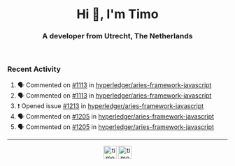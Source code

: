 <h1 align="center">Hi 👋, I'm Timo</h1>
<h3 align="center">A developer from Utrecht, The Netherlands</h3>
<br/>
<!-- https://github.com/rahuldkjain/github-profile-readme-generator --!>

<!--  <p align="left"><img src="https://github-readme-stats.vercel.app/api?username=timoglastra&show_icons=true&count_private=true&" alt="timoglastra" /></p> --!>

<!--
Github language stats
<p align="left"><img src="https://github-readme-stats.vercel.app/api/top-langs/?username=timoglastra&layout=compact" alt="timoglastra" /><p>
-->

<!-- Codestats language stats -->
<!-- <p align="left"><img src="https://codestats-readme.vercel.app/api/top-langs/?username=timoglastra&layout=compact&language_count=12" alt="timoglastra" /><p>    --!>
  
<h3>Recent Activity</h3>

<!--START_SECTION:activity-->
1. 🗣 Commented on [#1113](https://github.com/hyperledger/aries-framework-javascript/issues/1113) in [hyperledger/aries-framework-javascript](https://github.com/hyperledger/aries-framework-javascript)
2. 🗣 Commented on [#1113](https://github.com/hyperledger/aries-framework-javascript/issues/1113) in [hyperledger/aries-framework-javascript](https://github.com/hyperledger/aries-framework-javascript)
3. ❗️ Opened issue [#1213](https://github.com/hyperledger/aries-framework-javascript/issues/1213) in [hyperledger/aries-framework-javascript](https://github.com/hyperledger/aries-framework-javascript)
4. 🗣 Commented on [#1205](https://github.com/hyperledger/aries-framework-javascript/issues/1205) in [hyperledger/aries-framework-javascript](https://github.com/hyperledger/aries-framework-javascript)
5. 🗣 Commented on [#1205](https://github.com/hyperledger/aries-framework-javascript/issues/1205) in [hyperledger/aries-framework-javascript](https://github.com/hyperledger/aries-framework-javascript)
<!--END_SECTION:activity-->

---

<p align="center">
<a href="https://twitter.com/timoglastra" target="blank"><img align="center" src="https://cdn.jsdelivr.net/npm/simple-icons@3.0.1/icons/twitter.svg" alt="timoglastra" height="30" width="30" /></a>
<a href="https://linkedin.com/in/timoglastra" target="blank"><img align="center" src="https://cdn.jsdelivr.net/npm/simple-icons@3.0.1/icons/linkedin.svg" alt="timoglastra" height="30" width="30" /></a>
</p>



